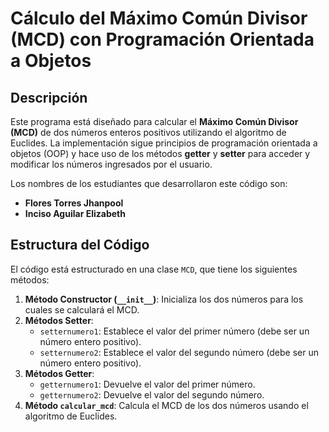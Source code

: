 # Cálculo del Máximo Común Divisor (MCD) con Programación Orientada a Objetos

## Descripción

Este programa está diseñado para calcular el **Máximo Común Divisor (MCD)** de dos números enteros positivos utilizando el algoritmo de Euclides. La implementación sigue principios de programación orientada a objetos (OOP) y hace uso de los métodos **getter** y **setter** para acceder y modificar los números ingresados por el usuario.

Los nombres de los estudiantes que desarrollaron este código son:
- **Flores Torres Jhanpool**
- **Inciso Aguilar Elizabeth**

## Estructura del Código

El código está estructurado en una clase `MCD`, que tiene los siguientes métodos:

1. **Método Constructor (`__init__`)**: Inicializa los dos números para los cuales se calculará el MCD.
2. **Métodos Setter**:
   - `setternumero1`: Establece el valor del primer número (debe ser un número entero positivo).
   - `setternumero2`: Establece el valor del segundo número (debe ser un número entero positivo).
3. **Métodos Getter**:
   - `getternumero1`: Devuelve el valor del primer número.
   - `getternumero2`: Devuelve el valor del segundo número.
4. **Método `calcular_mcd`**: Calcula el MCD de los dos números usando el algoritmo de Euclides.
